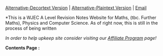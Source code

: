 [Alternative-Decortext Version](https://notes.shijan.co.uk) | [Alternative-Plaintext Version](https://github.com/alexgshijan/rev_notes/tree/main/Revision%20Notes) | [Email](mailto:alex@shijan.co.uk)

*This is a WJEC A Level Revision Notes Website for Maths, (tbc. Further Maths), Physics and Computer Science. As of right now, this is still in the process of being written

*In order to help upkeep site consider visiting our [Affiliate Program](https://donate.shijan.co.uk) page!*

**Contents Page :** 
```folder-index-content
```
